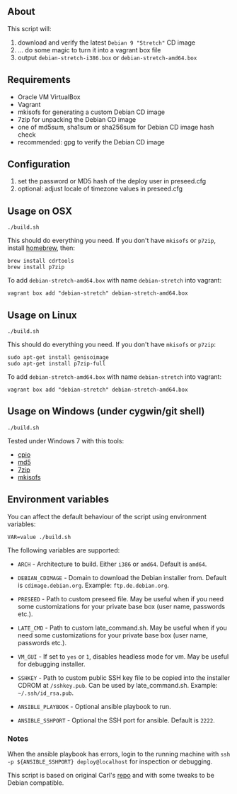 ## About

This script will:

 1. download and verify the latest `Debian 9 "Stretch"` CD image
 2. ... do some magic to turn it into a vagrant box file
 3. output `debian-stretch-i386.box` or `debian-stretch-amd64.box`

## Requirements

 * Oracle VM VirtualBox
 * Vagrant
 * mkisofs for generating a custom Debian CD image
 * 7zip for unpacking the Debian CD image
 * one of md5sum, sha1sum or sha256sum for Debian CD image hash check
 * recommended: gpg to verify the Debian CD image

## Configuration

 1. set the password or MD5 hash of the deploy user in preseed.cfg
 2. optional: adjust locale of timezone values in preseed.cfg

## Usage on OSX

    ./build.sh

This should do everything you need. If you don't have `mkisofs` or `p7zip`, install [homebrew](http://mxcl.github.com/homebrew/), then:

    brew install cdrtools
    brew install p7zip

To add `debian-stretch-amd64.box` with name `debian-stretch` into vagrant:

    vagrant box add "debian-stretch" debian-stretch-amd64.box

## Usage on Linux

    ./build.sh

This should do everything you need. If you don't have `mkisofs` or `p7zip`:

    sudo apt-get install genisoimage
    sudo apt-get install p7zip-full

To add `debian-stretch-amd64.box` with name `debian-stretch` into vagrant:

    vagrant box add "debian-stretch" debian-stretch-amd64.box

## Usage on Windows (under cygwin/git shell)

    ./build.sh

Tested under Windows 7 with this tools:

 * [cpio](http://gnuwin32.sourceforge.net/packages/cpio.htm)
 * [md5](http://www.fourmilab.ch/md5/)
 * [7zip](http://www.7-zip.org/)
 * [mkisofs](http://sourceforge.net/projects/cdrtoolswin/)

## Environment variables

You can affect the default behaviour of the script using environment variables:

    VAR=value ./build.sh

The following variables are supported:

* `ARCH` - Architecture to build. Either `i386` or `amd64`. Default is `amd64`.

* `DEBIAN_CDIMAGE` - Domain to download the Debian installer from. Default is `cdimage.debian.org`. Example: `ftp.de.debian.org`.

* `PRESEED` - Path to custom preseed file. May be useful when if you need some customizations for your private base box (user name, passwords etc.).

* `LATE_CMD` - Path to custom late_command.sh. May be useful when if you need some customizations for your private base box (user name, passwords etc.).

* `VM_GUI` - If set to `yes` or `1`, disables headless mode for vm. May be useful for debugging installer.

* `SSHKEY` - Path to custom public SSH key file to be copied into the installer CDROM at `/sshkey.pub`. Can be used by late_command.sh. Example: `~/.ssh/id_rsa.pub`.

* `ANSIBLE_PLAYBOOK` - Optional ansible playbook to run.

* `ANSIBLE_SSHPORT` - Optional the SSH port for ansible. Default is `2222`.



### Notes

When the ansible playbook has errors, login to the running machine with
`ssh -p ${ANSIBLE_SSHPORT} deploy@localhost` for inspection or debugging.

This script is based on original Carl's [repo](https://github.com/cal/vagrant-ubuntu-precise-64) and with some tweaks to be Debian compatible.
